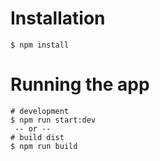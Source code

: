 # Installation
```
$ npm install
```
# Running the app
```
# development
$ npm run start:dev
 -- or --
# build dist
$ npm run build
```
